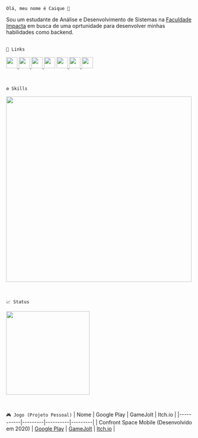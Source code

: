 `Olá, meu nome é Caique 👋` <p></p>
Sou um estudante de Análise e Desenvolvimento de Sistemas na [Faculdade Impacta](https://www.impacta.edu.br/) em busca de uma oprtunidade para desenvolver minhas habilidades como backend.
<br><br>

`📱 Links`
<p>
  <a href="https://www.linkedin.com/in/sergio-caique-da-silva/">
    <img src="https://skillicons.dev/icons?i=linkedin" width='30'/>
  </a>
  <a href="https://github.com/bluee-bluue">
    <img src="https://skillicons.dev/icons?i=github" width='30'/>
  </a>
  <a href="https://instagram.com/bluee_bluue">
    <img src="https://skillicons.dev/icons?i=instagram" width='30'/>
  </a
  <a href="https://indiebluegames.blogspot.com/">
    <img src="https://cdn-icons-png.flaticon.com/512/4494/4494538.png" width='30'/>
  </a>
  <a href="https://gamejolt.com/@blu3_g4m3s">
    <img src="https://user-images.githubusercontent.com/64917206/139321698-3c29b357-1c09-48f9-a46f-e55390747c46.png" width='30'/>
  </a>
  <a href="https://blue-games-oficial.itch.io/">
    <img src="https://static-00.iconduck.com/assets.00/itch-io-icon-2048x2048-i6hzclad.png" width='30'/>
  </a>
  <a href="https://www.youtube.com/channel/UC7RBW1cUeQ_0JoPA5qVA50w">
    <img src="https://cdn-icons-png.flaticon.com/512/1384/1384060.png" width='30'/>
  </a>
</p>
<br>

`⚙️ Skills`
<p>
    <img src="https://skillicons.dev/icons?i=python,flask,postman,git,github,vscode,docker,pycharm,html,css,java,kotlin,androidstudio,dart,flutter,net,javascript,spring,mysql,blender,unity,unrealengine,gamemakerstudio" style="width:500px;"/>
</p>
<br>

`📈 Status`
<p align="left">
 <img
  height="225px"
  src="https://github-readme-stats.vercel.app/api/top-langs/?username=bluee-bluue&title_color=cdd9e5&text_color=cdd9e5&bg_color=22272e&hide_border=true"
  />
</p>
<br>

`🎮 Jogo (Projeto Pessoal)`
| Nome | Google Play | GameJolt | Itch.io |
|-----------|---------|----------|---------|
| Confront Space Mobile (Desenvolvido em 2020) | [Google Play](https://play.google.com/store/apps/details?id=com.BlueGames.ConfrontSpaceMobile) | [GameJolt](https://gamejolt.com/games/confrontspacemobile/500906) | [Itch.io](https://blue-games-oficial.itch.io/confront-space-mobile) |
